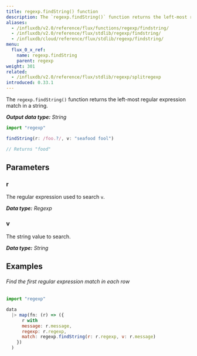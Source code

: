```yaml
---
title: regexp.findString() function
description: The `regexp.findString()` function returns the left-most regular expression match in a string.
aliases:
  - /influxdb/v2.0/reference/flux/functions/regexp/findstring/
  - /influxdb/v2.0/reference/flux/stdlib/regexp/findstring/
  - /influxdb/cloud/reference/flux/stdlib/regexp/findstring/
menu:
  flux_0_x_ref:
    name: regexp.findString
    parent: regexp
weight: 301
related:
  - /influxdb/v2.0/reference/flux/stdlib/regexp/splitregexp
introduced: 0.33.1
---
```


The `regexp.findString()` function returns the left-most regular expression match in a string.

_**Output data type:** String_

```js
import "regexp"

findString(r: /foo.?/, v: "seafood fool")

// Returns "food"
```

## Parameters

### r
The regular expression used to search `v`.

_**Data type:** Regexp_

### v
The string value to search.

_**Data type:** String_

## Examples

###### Find the first regular expression match in each row
```js
import "regexp"

data
  |> map(fn: (r) => ({
      r with
      message: r.message,
      regexp: r.regexp,
      match: regexp.findString(r: r.regexp, v: r.message)
    })
  )
```
